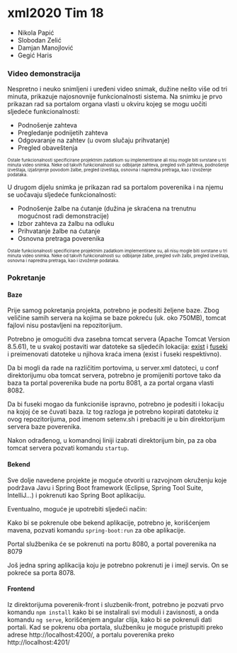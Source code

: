 # xml2020 Tim 18

* Nikola Papić
* Slobodan Zelić
* Damjan Manojlović
* Gegić Haris

### Video demonstracija
Nespretno i neuko snimljeni i uređeni video snimak, dužine nešto više od tri minuta, prikazuje najosnovnije funkcionalnosti sistema. Na snimku je prvo prikazan rad sa portalom organa vlasti u okviru kojeg se mogu uočiti sljedeće funkcionalnosti: 
* Podnošenje zahteva
* Pregledanje podnijetih zahteva
* Odgovaranje na zahtev (u ovom slučaju prihvatanje)
* Pregled obaveštenja

<sup><sub>Ostale funkcionalnosti specificirane projektnim zadatkom su implementirane ali nisu mogle biti svrstane u tri minuta video snimka. Neke od takvih funkcionalnosti su: odbijanje zahteva, pregled svih zahteva, podnošenje izveštaja, izjašnjenje povodom žalbe, pregled izveštaja, osnovna i napredna pretraga, kao i izvoženje podataka.</sub></sup>

U drugom dijelu snimka je prikazan rad sa portalom poverenika i na njemu se uočavaju sljedeće funkcionalnosti: 
* Podnošenje žalbe na ćutanje (dužina je skraćena na trenutnu mogućnost radi demonstracije)
* Izbor zahteva za žalbu na odluku
* Prihvatanje žalbe na ćutanje
* Osnovna pretraga poverenika

<sup><sub>Ostale funkcionalnosti specificirane projektnim zadatkom implementirane su, ali nisu mogle biti svrstane u tri minuta video snimka. Neke od takvih funkcionalnosti su: odbijanje žalbe, pregled svih žalbi, pregled izveštaja, osnovna i napredna pretraga, kao i izvoženje podataka.</sub></sup>

### Pokretanje
#### Baze

Prije samog pokretanja projekta, potrebno je podesiti željene baze. Zbog veličine samih servera na kojima se baze pokreću (uk. oko 750MB), tomcat fajlovi nisu postavljeni na repozitorijum.

Potrebno je omogućiti dva zasebna tomcat servera (Apache Tomcat Version 8.5.61), te u svakoj postaviti war datoteke sa sljedećih lokacija: [exist](https://bintray.com/existdb/releases/download_file?file_path=exist-4.6.1.war) i [fuseki](https://downloads.apache.org/jena/binaries/apache-jena-3.17.0.zip) i preimenovati datoteke u njihova kraća imena (exist i fuseki respektivno).

Da bi mogli da rade na različitim portovima, u server.xml datoteci, u conf direktorijumu oba tomcat servera, potrebno je promijeniti portove tako da baza ta portal poverenika bude na portu 8081, a za portal organa vlasti 8082.

Da bi fuseki mogao da funkcioniše ispravno, potrebno je podesiti i lokaciju na kojoj će se čuvati baza. Iz tog razloga je potrebno kopirati datoteku iz ovog repozitorijuma, pod imenom setenv.sh i prebaciti je u bin direktorijum servera baze poverenika.

Nakon odrađenog, u komandnoj liniji izabrati direktorijum bin, pa za oba tomcat servera pozvati komandu `startup`.

#### Bekend

Sve dolje navedene projekte je moguće otvoriti u razvojnom okruženju koje podržava Javu i Spring Boot framework (Eclipse, Spring Tool Suite, IntelliJ...) i pokrenuti kao Spring Boot aplikaciju.

Eventualno, moguće je upotrebiti sljedeći način: 

Kako bi se pokrenule obe bekend aplikacije, potrebno je, korišćenjem mavena, pozvati komandu `spring-boot:run` za obe aplikacije.

Portal službenika će se pokrenuti na portu 8080, a portal poverenika na 8079

Još jedna spring aplikacija koju je potrebno pokrenuti je i imejl servis. On se pokreće sa porta 8078.

#### Frontend

Iz direktorijuma poverenik-front i sluzbenik-front, potrebno je pozvati prvo komandu `npm install` kako bi se instalirali svi moduli i zavisnosti, a onda komandu `ng serve`, korišćenjem angular clija, kako bi se pokrenuli dati portali. Kad se pokrenu oba portala, službeniku je moguće pristupiti preko adrese http://localhost:4200/, a portalu poverenika preko http://localhost:4201/
